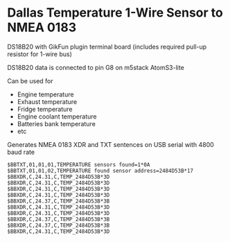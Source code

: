 # Dallas Temperature 1-Wire Sensor to NMEA 0183


DS18B20 with GikFun plugin terminal board (includes required pull-up resistor for 1-wire bus)

DS18B20 data is connected to pin G8 on m5stack AtomS3-lite

Can be used for 

- Engine temperature
- Exhaust temperature
- Fridge temperature
- Engine coolant temperature
- Batteries bank temperature
- etc

Generates NMEA 0183 XDR and TXT sentences on USB serial with 4800 baud rate

````
$BBTXT,01,01,01,TEMPERATURE sensors found=1*0A
$BBTXT,01,01,02,TEMPERATURE found sensor address=2484D53B*17
$BBXDR,C,24.31,C,TEMP_2484D53B*3D
$BBXDR,C,24.31,C,TEMP_2484D53B*3D
$BBXDR,C,24.31,C,TEMP_2484D53B*3D
$BBXDR,C,24.31,C,TEMP_2484D53B*3D
$BBXDR,C,24.37,C,TEMP_2484D53B*3B
$BBXDR,C,24.31,C,TEMP_2484D53B*3D
$BBXDR,C,24.31,C,TEMP_2484D53B*3D
$BBXDR,C,24.37,C,TEMP_2484D53B*3B
$BBXDR,C,24.37,C,TEMP_2484D53B*3B
$BBXDR,C,24.31,C,TEMP_2484D53B*3D
````
